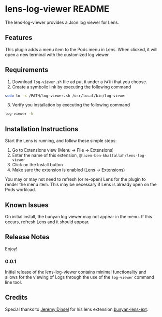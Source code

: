 # lens-log-viewer README

The lens-log-viewer provides a Json log viewer for Lens. 

## Features

This plugin adds a menu item to the Pods menu in Lens. When clicked, it will open a new terminal with the customized log viewer.

## Requirements

1. Download `log-viewer.sh` file ad put it under a `PATH` that you choose. 
2. Create a symbolic link by executing the following command 
```bash
sudo ln -s /PATH/log-viewer.sh /usr/local/bin/log-viewer
```
3. Verify you installation by executing the following command
```bash
log-viewer -h
```

## Installation Instructions

Start the Lens is running, and follow these simple steps:

1. Go to Extensions view (Menu -> File -> Extensions)
2. Enter the name of this extension, `@hazem-ben-khalfallah/lens-log-viewer`
3. Click on the Install button
4. Make sure the extension is enabled (Lens → Extensions)

You may or may not need to refresh (or re-open) Lens for the plugin to render
the menu item. This may be necessary if Lens is already open on the Pods workload.

## Known Issues

On initial install, the bunyan log viewer may not appear in the menu. If this
occurs, refresh Lens and it should appear.

## Release Notes

Enjoy!

### 0.0.1

Initial release of the lens-log-viewer contains minimal functionality and allows
for the viewing of Logs through the use of the `log-viewer` command line tool.

## Credits
Special thanks to [Jeremy Dinsel](https://github.com/jdinsel-xealth) for his lens extension [bunyan-lens-ext](https://github.com/jdinsel-xealth/bunyan-lens-ext).